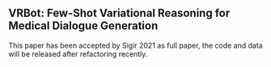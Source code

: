## VRBot: Few-Shot Variational Reasoning for Medical Dialogue Generation
This paper has been accepted by Sigir 2021 as full paper, the code and data will be released after refactoring recently.

